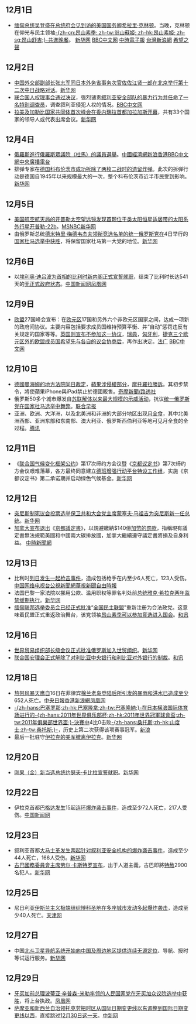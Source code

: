 ## 12月1日

  - [缅甸总统](https://zh.wikipedia.org/wiki/缅甸 "wikilink")[吴登盛在总统府会见到访的美国国务卿](https://zh.wikipedia.org/wiki/吴登盛 "wikilink")[希拉里·克林顿](../Page/希拉里·克林顿.md "wikilink")。当晚，克林顿在仰光与民主领袖[-{zh-cn:昂山素季;
    zh-tw:翁山蘇姬; zh-hk:昂山素姬;
    zh-sg:昂山舒吉;}-共進晚餐](https://zh.wikipedia.org/wiki/昂山素季 "wikilink")。
    [新华网](http://news.xinhuanet.com/world/2011-12/01/c_111210047.htm)
    [BBC中文网](http://www.bbc.co.uk/zhongwen/simp/multimedia/2011/12/111201_pic_clinton_burma.shtml)
    [中時電子報](https://web.archive.org/web/20111205055822/http://news.chinatimes.com/world/110504/112011120300236.html)
    [台灣新浪網](https://web.archive.org/web/20111206013518/http://news.sina.com.tw/article/20111203/5113928.html)
    [希望之聲](https://web.archive.org/web/20111206005333/http://big5.soundofhope.org/programs/162/204783-1.asp)

## 12月2日

  - [中国外交部副部长](https://zh.wikipedia.org/wiki/中国 "wikilink")[张志军同](../Page/张志军.md "wikilink")[日本外务省事务次官](../Page/日本.md "wikilink")[佐佐江贤一郎在北京举行第十二次](../Page/佐佐江贤一郎.md "wikilink")[中日战略对话](https://zh.wikipedia.org/wiki/中日战略对话 "wikilink")。[新华网](http://news.xinhuanet.com/world/2011-12/02/c_111212256.htm)
  - [联合国人权理事会通过决议](../Page/联合国人权理事会.md "wikilink")，强烈谴责[叙利亚安全部队的暴力行为并任命了一名特别调查员](../Page/叙利亚.md "wikilink")，调查叙利亚侵犯人权的情况。[BBC中文网](http://www.bbc.co.uk/zhongwen/simp/world/2011/12/111202_un_syria.shtml)
  - [拉美及加勒比国家共同体首次峰会在委内瑞拉首都](https://zh.wikipedia.org/wiki/拉美及加勒比国家共同体 "wikilink")[加拉加斯开幕](https://zh.wikipedia.org/wiki/加拉加斯 "wikilink")，共有33个国家的领导人或代表出席会议。[新华网](http://news.xinhuanet.com/world/2011-12/03/c_111213645.htm)

## 12月4日

  - [俄羅斯進行](https://zh.wikipedia.org/wiki/俄羅斯 "wikilink")[俄羅斯眾議院（杜馬）的](https://zh.wikipedia.org/wiki/俄羅斯國家杜馬 "wikilink")[議員選舉](https://zh.wikipedia.org/wiki/議員 "wikilink")。[中國經濟網](https://web.archive.org/web/20120105135920/http://intl.ce.cn/qqss/201112/05/t20111205_22889737.shtml)[新浪香港](https://web.archive.org/web/20111205234126/http://news.sina.com.hk/news/12/1/1/2510414/1.html)[BBC中文網](http://www.bbc.co.uk/zhongwen/trad/world/2011/12/111204_russians_voting_poll.shtml)[中央廣播電台](https://archive.is/20121222074903/http://news.rti.org.tw/index_newsContent.aspx?nid=330520&id=1&id2=2)
  - 排弹专家在[德国](../Page/德国.md "wikilink")[科布伦茨市成功拆除了两枚](https://zh.wikipedia.org/wiki/科布伦茨 "wikilink")[二战时的遗留](https://zh.wikipedia.org/wiki/二战 "wikilink")[炸弹](https://zh.wikipedia.org/wiki/炸弹 "wikilink")。此次的拆弹行动是德国自1945年以来规模最大的一次，整个科布伦茨市近半市民受到影响。[新华网](http://news.xinhuanet.com/mil/2011-12/05/c_122379231.htm)

## 12月5日

  - [美国航空航天局的](https://zh.wikipedia.org/wiki/美国航空航天局 "wikilink")[开普勒太空望远镜发现首颗位于](https://zh.wikipedia.org/wiki/开普勒太空望远镜 "wikilink")[类太阳恒星](https://zh.wikipedia.org/wiki/类太阳恒星 "wikilink")[适居带的](https://zh.wikipedia.org/wiki/适居带 "wikilink")[太阳系外](https://zh.wikipedia.org/wiki/太阳系外行星 "wikilink")[行星](../Page/行星.md "wikilink")[开普勒-22b](https://zh.wikipedia.org/wiki/开普勒-22b "wikilink")。[MSNBC](http://www.msnbc.msn.com/id/45554617/ns/technology_and_science-space/)[新华网](http://news.xinhuanet.com/tech/2011-12/07/c_122388168.htm)
  - 由俄罗斯总统[德米特里·梅德韦杰夫领衔竞选名单的](https://zh.wikipedia.org/wiki/德米特里·梅德韦杰夫 "wikilink")[统一俄罗斯党在](https://zh.wikipedia.org/wiki/统一俄罗斯党 "wikilink")4日举行的[国家杜马选举中获胜](../Page/国家杜马.md "wikilink")，将保留国家杜马第一大党的地位。[新华网](http://news.xinhuanet.com/world/2011-12/06/c_122384549.htm)

## 12月6日

  - 以[埃利奥·迪吕波为](../Page/埃利奥·迪吕波.md "wikilink")[首相的比利时新内阁正式宣誓就职](https://zh.wikipedia.org/wiki/比利时首相 "wikilink")，结束了比利时长达541天的[无正式政府状态](../Page/2010-2011年比利時政府難產.md "wikilink")。[中国新闻网](http://www.chinanews.com/tp/2011/12-07/3514028.shtml)[凤凰网](http://news.ifeng.com/world/detail_2011_12/07/11161628_0.shtml)

## 12月9日

  - [欧盟](https://zh.wikipedia.org/wiki/欧盟 "wikilink")27国峰会宣布：在[欧元区](../Page/欧元区.md "wikilink")17国和另外六个非欧元区国家之间，达成一项新的政府间协议。主要内容包括要求成员国维持预算平衡、并“自动”惩罚违反有关规定的国家等等。[英国则宣布不参加这一协议](https://zh.wikipedia.org/wiki/英国 "wikilink")，[瑞典](../Page/瑞典.md "wikilink")，[匈牙利](../Page/匈牙利.md "wikilink")，[捷克三个欧元区外的欧盟成员国希望先与各自的议会协商后](../Page/捷克.md "wikilink")，再作出决定。[法广](http://www.chinese.rfi.fr/%E6%94%BF%E6%B2%BB/20111209-%E6%AC%A7%E7%9B%9F%E6%9C%AA%E5%B0%B1%E4%BF%AE%E8%AE%A2%E6%AC%A7%E7%9B%9F%E6%9D%A1%E7%BA%A6%E8%BE%BE%E6%88%90%E5%85%B1%E8%AF%86%E4%BD%86%E6%AC%A7%E5%85%83%E5%8C%BA17%E5%9B%BD%E7%AD%8923%E5%9B%BD%E8%BE%BE%E6%88%90%E6%94%BF%E5%BA%9C%E9%97%B4%E5%8D%8F%E8%AE%AE)
    [BBC中文网](http://www.bbc.co.uk/zhongwen/simp/world/2011/12/111209_eu_uk.shtml)

## 12月10日

  - [德國](https://zh.wikipedia.org/wiki/德國 "wikilink")[曼海姆的地方法院同日裁定](../Page/曼海姆.md "wikilink")，[蘋果涉侵權部分](https://zh.wikipedia.org/wiki/蘋果公司 "wikilink")，[摩托羅拉勝訴](https://zh.wikipedia.org/wiki/摩托羅拉 "wikilink")。其初步禁令，將使蘋果iPhone與iPad禁止於德國販售。[奇摩新聞/路透社](http://tw.news.yahoo.com/%E8%98%8B%E6%9E%9C%E4%BE%B5%E5%B0%88%E5%88%A9%E6%AC%8A-%E6%91%A9%E6%89%98%E7%BE%85%E6%8B%89%E5%BE%B7%E5%9C%8B%E5%8B%9D%E8%A8%B4-122203170.html)
  - 俄罗斯50多个城市爆发自[苏联解体以来最大规模的](../Page/苏联解体.md "wikilink")[示威活动](https://zh.wikipedia.org/wiki/2011年俄罗斯示威抗议 "wikilink")，抗议[统一俄罗斯党在](https://zh.wikipedia.org/wiki/统一俄罗斯党 "wikilink")[国家杜马选举中舞弊](../Page/2011年俄罗斯国家杜马选举.md "wikilink")。[联合早报](http://www.zaobao.com/gj/gj111211_001.shtml)
  - 亚洲、欧洲、大洋洲，以及北美洲和非洲的大部分地区出现[月全食](../Page/2011年12月10日月食.md "wikilink")，其中北美洲西部、亚洲东部和东南部、澳大利亚、俄罗斯西伯利亚等地可见月全食的全过程。[腾讯](http://tech.qq.com/a/20111212/000143.htm)

## 12月11日

  - 《[联合国气候变化框架公约](../Page/联合国气候变化框架公约.md "wikilink")》第17次缔约方会议暨《[京都议定书](../Page/京都议定书.md "wikilink")》第7次缔约方会议艰难落幕，各方最终同意建立[德班增强行动平台特设工作组](../Page/德班.md "wikilink")，实施《京都议定书》第二承诺期并启动绿色气候基金。[新华网](http://news.xinhuanet.com/world/2011-12/11/c_111235085.htm)

## 12月12日

  - [突尼斯制宪议会投票选举](../Page/突尼斯制宪议会.md "wikilink")[保卫共和大会党主席](https://zh.wikipedia.org/wiki/保卫共和大会党 "wikilink")[蒙塞夫·马祖吉为突尼斯新一任](https://zh.wikipedia.org/wiki/蒙塞夫·马祖吉 "wikilink")[总统](../Page/突尼斯总统.md "wikilink")。[新华网](http://news.xinhuanet.com/world/2011-12/13/c_122412247.htm)
  - [加拿大宣布退出](../Page/加拿大.md "wikilink")《[京都議定書](https://zh.wikipedia.org/wiki/京都議定書 "wikilink")》，以規避繳納$140億[加幣的罰款](https://zh.wikipedia.org/wiki/加幣 "wikilink")，指稱現有議定書無法規範美國和中國兩大碳排放國，加拿大繼續遵守議定書將損及自身利益。
    [中時新聞網](http://tw.news.yahoo.com/%E6%B8%9B%E7%A2%B3%E9%87%8D%E6%8C%AB-%E5%8A%A0%E9%80%80%E5%87%BA%E4%BA%AC%E9%83%BD%E8%AD%B0%E5%AE%9A%E6%9B%B8-213000245.html)

## 12月13日

  - 比利时[列日发生一起](../Page/列日.md "wikilink")[枪击事件](../Page/2011年列日袭击案.md "wikilink")，造成包括枪手在内至少6人死亡，123人受伤。[中国网络电视台](http://news.cntv.cn/world/20111214/105625.shtml)[公視新聞網](http://web.pts.org.tw/php/news/pts_news/detail.php?NEENO=198295)[華視新聞](http://news.cts.com.tw/cts/general/201112/201112140891724.html)[自由時報](http://iservice.libertytimes.com.tw/liveNews/news.php?no=579648&type=%E5%9C%8B%E9%9A%9B)
  - 法国巴黎一家法院以挪用公款、滥用职权等罪名判处前[总统](../Page/法国总统.md "wikilink")[雅克·希拉克两年监禁缓期执行](../Page/雅克·希拉克.md "wikilink")。[新华网](http://news.xinhuanet.com/world/2011-12/16/c_122433134.htm)
  - [缅甸联邦选举委员会已经正式批准](https://zh.wikipedia.org/wiki/缅甸 "wikilink")“[全国民主联盟](https://zh.wikipedia.org/wiki/全国民主联盟 "wikilink")”重新注册为合法政党。这意味着民盟正式重返政治舞台，该党领袖[昂山素季可以参加竞选进入国会](https://zh.wikipedia.org/wiki/昂山素季 "wikilink")。[和讯](https://web.archive.org/web/20140902112425/http://news.hexun.com/2011-12-14/136311709.html)

## 12月16日

  - [世界贸易组织部长级会议正式批准](../Page/世界贸易组织.md "wikilink")[俄罗斯加入世贸组织](../Page/俄罗斯.md "wikilink")。[新华网](http://news.xinhuanet.com/photo/2011-12/17/c_122437531.htm)
  - [联合国安理会正式解除了对](https://zh.wikipedia.org/wiki/联合国安理会 "wikilink")[利比亚中央银行和利比亚对外银行的制裁](../Page/利比亚.md "wikilink")。[和讯](http://news.hexun.com/2011-12-17/136409581.html)

## 12月18日

  - [热带风暴天鹰自](../Page/強烈熱帶風暴天鷹_\(2011年\).md "wikilink")16日在菲律宾[棉兰老岛登陆后所引发的暴雨和洪水已造成至少](../Page/棉兰老岛.md "wikilink")652人死亡。[中央日報](https://web.archive.org/web/20160304090753/http://www.cdnews.com.tw/cdnews_site/docDetail.jsp?coluid=109&docid=101764536)[香港新浪網](https://web.archive.org/web/20120114083605/http://news.sina.com.hk/news/12/1/1/2524060/1.html)[凤凰网](http://finance.ifeng.com/stock/roll/20111218/5288083.shtml)
  - [-{zh-hans:巴塞罗那;zh-hk:巴塞隆拿;zh-tw:巴塞隆納;}-在日本](../Page/巴塞罗那足球俱乐部.md "wikilink")[横滨国际体育场进行的](https://zh.wikipedia.org/wiki/横滨国际体育场 "wikilink")[-{zh-hans:2011年世界俱乐部杯;zh-hk:2011年世界冠軍球會盃;zh-tw:2011年俱樂部世界盃;}-](https://zh.wikipedia.org/wiki/2011年世界冠軍球會盃 "wikilink")[決賽中](../Page/2011年世界冠軍球會盃決賽.md "wikilink")4比0击败[-{zh-hans:桑托斯;zh-hk:山度士;zh-tw:桑托斯;}-](../Page/桑托斯足球俱乐部.md "wikilink")，历史上第二次获得该项赛事冠军。[新浪](http://sports.sina.com.cn/g/2011-12-18/17465873628.shtml)
  - 最后一批驻守[伊拉克的](../Page/伊拉克.md "wikilink")[美军撤离伊拉克](../Page/美军.md "wikilink")。[新华网](https://web.archive.org/web/20160304112108/http://www.qh.xinhuanet.com/2011-12/19/content_24359142.htm)

## 12月20日

  - [刚果（金）新当选总统](https://zh.wikipedia.org/wiki/刚果（金） "wikilink")[约瑟夫·卡比拉宣誓就职](../Page/约瑟夫·卡比拉.md "wikilink")。[新华网](http://news.xinhuanet.com/world/2011-12/20/c_111259891.htm)

## 12月22日

  - 伊拉克首都[巴格达发生](../Page/巴格达.md "wikilink")15起[连环爆炸袭击事件](../Page/2011年12月22日巴格达连环爆炸案.md "wikilink")，造成至少72人死亡，217人受伤。[中国新闻网](http://www.chinanews.com/gj/2011/12-23/3553401.shtml)

## 12月23日

  - 叙利亚首都[大马士革发生两起针对叙利亚安全机构的](../Page/大马士革.md "wikilink")[爆炸袭击事件](../Page/2011年大马士革炸弹袭击事件.md "wikilink")，造成至少44人死亡，166人受伤。[新华网](http://news.xinhuanet.com/world/2011-12/24/c_111294601.htm)
  - [古巴國務委員會主席](../Page/古巴.md "wikilink")[劳尔·卡斯特罗宣布](../Page/劳尔·卡斯特罗.md "wikilink")，出于人道主義，古巴即將[特赦](../Page/特赦.md "wikilink")2900名犯人。[新华网](http://news.xinhuanet.com/world/2011-12/25/c_122480382.htm)

## 12月25日

  - 尼日利亚[伊斯兰主义极端组织](../Page/伊斯兰主义.md "wikilink")[博科圣地在多座城市发动多起](../Page/博科圣地.md "wikilink")[爆炸袭击](../Page/2011年12月尼日利亚爆炸事件.md "wikilink")，造成至少40人死亡。[天津网](https://web.archive.org/web/20140921013722/http://www.tianjinwe.com/tianjin/tbbd/201112/t20111227_4873663.html)

## 12月27日

  - 中国[北斗卫星导航系统开始向中国及周边地区提供连续无源定位](../Page/北斗卫星导航系统.md "wikilink")、导航、授时等试运行服务。[新华网](http://news.xinhuanet.com/mil/2011-12/27/c_122492568.htm)

## 12月29日

  - [牙买加前总理](../Page/牙买加总理.md "wikilink")[波蒂亚·辛普森-米勒率领的](../Page/波蒂亚·辛普森-米勒.md "wikilink")[人民国家党在](https://zh.wikipedia.org/wiki/人民国家党 "wikilink")[牙买加众议院选举中获胜](https://zh.wikipedia.org/wiki/牙买加国会 "wikilink")，将上台执政。[凤凰网](http://finance.ifeng.com/roll/20111230/5381359.shtml)
  - [萨摩亚和新西兰自治领](../Page/萨摩亚.md "wikilink")[托克劳把](../Page/托克劳.md "wikilink")[时区从](../Page/时区.md "wikilink")[国际日期变更线以东调整到国际日期变更线以西](../Page/国际日期变更线.md "wikilink")，直接跳过[12月30日这一天](../Page/12月30日.md "wikilink")。[中新网](http://www.chinanews.com/gj/2011/12-31/3575720.shtml)